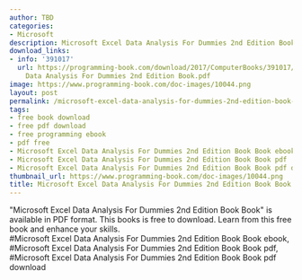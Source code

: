 ```yaml
---
author: TBD
categories:
- Microsoft
description: Microsoft Excel Data Analysis For Dummies 2nd Edition Book Book
download_links:
- info: '391017'
  url: https://programming-book.com/download/2017/ComputerBooks/391017/Microsoft Excel
    Data Analysis For Dummies 2nd Edition Book.pdf
image: https://www.programming-book.com/doc-images/10044.png
layout: post
permalink: /microsoft-excel-data-analysis-for-dummies-2nd-edition-book-book.html
tags:
- free book download
- free pdf download
- free programming ebook
- pdf free
- Microsoft Excel Data Analysis For Dummies 2nd Edition Book Book ebook
- Microsoft Excel Data Analysis For Dummies 2nd Edition Book Book pdf
- Microsoft Excel Data Analysis For Dummies 2nd Edition Book Book pdf download
thumbnail_url: https://www.programming-book.com/doc-images/10044.png
title: Microsoft Excel Data Analysis For Dummies 2nd Edition Book Book
---
```


 
<div class="item-desc text-justify">
  "Microsoft Excel Data Analysis For Dummies 2nd Edition Book Book" is available in PDF format. This books is free to download. Learn from this free book and enhance your skills.
  <br>
  #Microsoft Excel Data Analysis For Dummies 2nd Edition Book Book ebook, #Microsoft Excel Data Analysis For Dummies 2nd Edition Book Book pdf, #Microsoft Excel Data Analysis For Dummies 2nd Edition Book Book pdf download
</div>